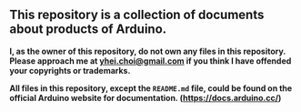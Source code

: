 ## This repository is a collection of documents about products of Arduino.  

**I, as the owner of this repository, do not own any files in this repository.**  
**Please approach me at yhei.choi@gmail.com if you think I have offended your copyrights or trademarks.**  
  
**All files in this repository, except the `README.md` file, could be found on the official Arduino website for documentation. (https://docs.arduino.cc/)**  